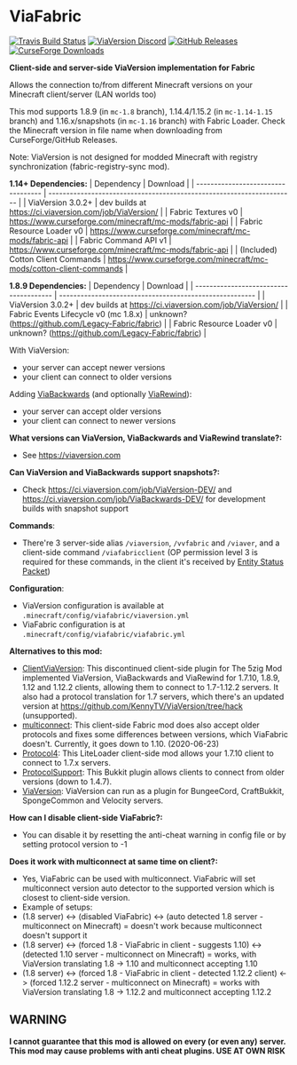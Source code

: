 # ViaFabric
[![Travis Build Status](https://travis-ci.com/ViaVersion/ViaFabric.svg?branch=master)](https://travis-ci.com/ViaVersion/ViaFabric)
[![ViaVersion Discord](https://img.shields.io/badge/chat-on%20discord-blue.svg)](https://viaversion.com/discord)
[![GitHub Releases](https://img.shields.io/github/downloads/ViaVersion/ViaFabric/total)](https://github.com/ViaVersion/ViaFabric/releases)
[![CurseForge Downloads](http://cf.way2muchnoise.eu/short_391298.svg)](https://viaversion.com/fabric)
<!-- ^ GitHub seems to not support Let's Encrypt certificates -->


**Client-side and server-side ViaVersion implementation for Fabric**

Allows the connection to/from different Minecraft versions on your Minecraft client/server (LAN worlds too)

This mod supports 1.8.9 (in `mc-1.8` branch), 1.14.4/1.15.2 (in `mc-1.14-1.15` branch) and 1.16.x/snapshots (in `mc-1.16` branch) with Fabric Loader. Check the Minecraft version in file name when downloading from CurseForge/GitHub Releases.

Note: ViaVersion is not designed for modded Minecraft with registry synchronization (fabric-registry-sync mod).


**1.14+ Dependencies:**
| Dependency                         | Download                                                              |
| ---------------------------------- | --------------------------------------------------------------------- |
| ViaVersion 3.0.2+                  | dev builds at https://ci.viaversion.com/job/ViaVersion/               |
| Fabric Textures v0                 | https://www.curseforge.com/minecraft/mc-mods/fabric-api               |
| Fabric Resource Loader v0          | https://www.curseforge.com/minecraft/mc-mods/fabric-api               |
| Fabric Command API v1              | https://www.curseforge.com/minecraft/mc-mods/fabric-api               |
| (Included) Cotton Client Commands  | https://www.curseforge.com/minecraft/mc-mods/cotton-client-commands   |


**1.8.9 Dependencies:**
| Dependency                             | Download                                                |
| -------------------------------------- | ------------------------------------------------------- |
| ViaVersion 3.0.2+                      | dev builds at https://ci.viaversion.com/job/ViaVersion/ |
| Fabric Events Lifecycle v0 (mc 1.8.x)  | unknown? (https://github.com/Legacy-Fabric/fabric)      |
| Fabric Resource Loader v0              | unknown? (https://github.com/Legacy-Fabric/fabric)      |


With ViaVersion:
- your server can accept newer versions
- your client can connect to older versions


Adding [ViaBackwards](https://viaversion.com/backwards) (and optionally [ViaRewind](https://viaversion.com/rewind)):
- your server can accept older versions
- your client can connect to newer versions


**What versions can ViaVersion, ViaBackwards and ViaRewind translate?:**
- See https://viaversion.com


**Can ViaVersion and ViaBackwards support snapshots?:**
- Check https://ci.viaversion.com/job/ViaVersion-DEV/ and https://ci.viaversion.com/job/ViaBackwards-DEV/ for development builds with snapshot support


**Commands**:
- There're 3 server-side alias ``/viaversion``, ``/vvfabric`` and ``/viaver``, and a client-side command ``/viafabricclient`` (OP permission level 3 is required for these commands, in the client it's received by [Entity Status Packet](https://wiki.vg/Entity_statuses#Player))


**Configuration**:
- ViaVersion configuration is available at ``.minecraft/config/viafabric/viaversion.yml``
- ViaFabric configuration is at ``.minecraft/config/viafabric/viafabric.yml``


**Alternatives to this mod:**
- [ClientViaVersion](https://github.com/Gerrygames/ClientViaVersion): This discontinued client-side plugin for The 5zig Mod implemented ViaVersion, ViaBackwards and ViaRewind for 1.7.10, 1.8.9, 1.12 and 1.12.2 clients, allowing them to connect to 1.7-1.12.2 servers. It also had a protocol translation for 1.7 servers, which there's an updated version at https://github.com/KennyTV/ViaVersion/tree/hack (unsupported).
- [multiconnect](https://www.curseforge.com/minecraft/mc-mods/multiconnect): This client-side Fabric mod does also accept older protocols and fixes some differences between versions, which ViaFabric doesn't. Currently, it goes down to 1.10. (2020-06-23)
- [Protocol4](https://www.minecraftforum.net/forums/mapping-and-modding-java-edition/minecraft-mods/2299203-protocol4-1-0-2-allows-1-7-10-clients-to-connect): This LiteLoader client-side mod allows your 1.7.10 client to connect to 1.7.x servers.
- [ProtocolSupport](https://protocol.support/): This Bukkit plugin allows clients to connect from older versions (down to 1.4.7).
- [ViaVersion](https://viaversion.com): ViaVersion can run as a plugin for BungeeCord, CraftBukkit, SpongeCommon and Velocity servers.


**How can I disable client-side ViaFabric?:**
- You can disable it by resetting the anti-cheat warning in config file or by setting protocol version to -1


**Does it work with multiconnect at same time on client?:**
- Yes, ViaFabric can be used with multiconnect. ViaFabric will set multiconnect version auto detector to the supported version which is closest to client-side version.
- Example of setups:
- (1.8 server) <-> (disabled ViaFabric) <-> (auto detected 1.8 server - multiconnect on Minecraft) = doesn't work because multiconnect doesn't support it
- (1.8 server) <-> (forced 1.8 - ViaFabric in client - suggests 1.10) <-> (detected 1.10 server - multiconnect on Minecraft) = works, with ViaVersion translating 1.8 -> 1.10 and multiconnect accepting 1.10
- (1.8 server) <-> (forced 1.8 - ViaFabric in client - detected 1.12.2 client) <-> (forced 1.12.2 server - multiconnect on Minecraft) = works with ViaVersion translating 1.8 -> 1.12.2 and multiconnect accepting 1.12.2

## WARNING
**I cannot guarantee that this mod is allowed on every (or even any) server. This mod may cause problems with anti cheat plugins. USE AT OWN RISK**
